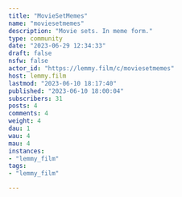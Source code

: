 ```yaml
---
title: "MovieSetMemes" 
name: "moviesetmemes"
description: "Movie sets. In meme form."
type: community
date: "2023-06-29 12:34:33"
draft: false
nsfw: false
actor_id: "https://lemmy.film/c/moviesetmemes"
host: lemmy.film
lastmod: "2023-06-10 18:17:40"
published: "2023-06-10 18:00:04"
subscribers: 31
posts: 4
comments: 4
weight: 4
dau: 1
wau: 4
mau: 4
instances:
- "lemmy_film"
tags: 
- "lemmy_film"

---
```

